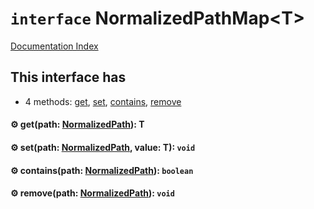 # `interface` NormalizedPathMap\<T>

[Documentation Index](../README.md)

## This interface has

- 4 methods:
[get](#-getpath-normalizedpath-t),
[set](#-setpath-normalizedpath-value-t-void),
[contains](#-containspath-normalizedpath-boolean),
[remove](#-removepath-normalizedpath-void)


#### ⚙ get(path: [NormalizedPath](../type.NormalizedPath/README.md)): T



#### ⚙ set(path: [NormalizedPath](../type.NormalizedPath/README.md), value: T): `void`



#### ⚙ contains(path: [NormalizedPath](../type.NormalizedPath/README.md)): `boolean`



#### ⚙ remove(path: [NormalizedPath](../type.NormalizedPath/README.md)): `void`



